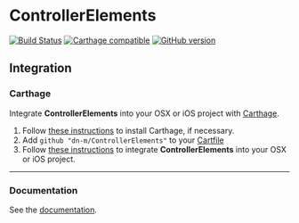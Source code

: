 # ControllerElements

[![Build Status](https://travis-ci.org/dn-m/DictionaryTools.svg?branch=master)](https://travis-ci.org/dn-m/ControllerElements)
[![Carthage compatible](https://img.shields.io/badge/Carthage-compatible-4BC51D.svg?style=flat)](https://github.com/Carthage/Carthage) 
[![GitHub version](https://badge.fury.io/gh/dn-m%2FDictionaryTools.svg)](https://badge.fury.io/gh/dn-m%2FControllerElements)

<a name="integration"></a>
## Integration

### Carthage
Integrate **ControllerElements** into your OSX or iOS project with [Carthage](https://github.com/Carthage/Carthage).

1. Follow [these instructions](https://github.com/Carthage/Carthage#installing-carthage) to install Carthage, if necessary.
2. Add `github "dn-m/ControllerElements"` to your [Cartfile](https://github.com/Carthage/Carthage/blob/master/Documentation/Artifacts.md#cartfile)
3. Follow [these instructions](https://github.com/Carthage/Carthage#adding-frameworks-to-an-application) to integrate **ControllerElements** into your OSX or iOS project.

***

### Documentation

See the [documentation](http://dn-m.github.io/ControllerElements/).
